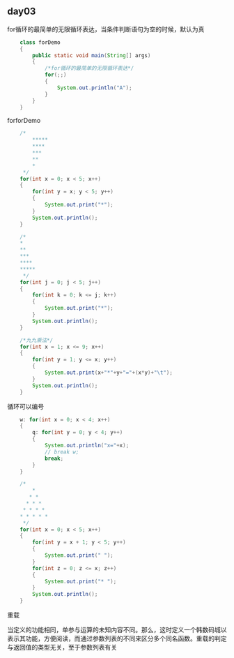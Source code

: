 ## day03

for循环的最简单的无限循环表达，当条件判断语句为空的时候，默认为真

```java	
	class forDemo
	{
		public static void main(String[] args)
		{
			/*for循环的最简单的无限循环表达*/
			for(;;)
			{
				System.out.println("A");
			}
		}
	}
```

forforDemo
	
```java
	/*
		*****
		****
		***
		**
		*
	 */
	for(int x = 0; x < 5; x++)
	{
		for(int y = x; y < 5; y++)
		{
			System.out.print("*");
		}
		System.out.println();
	}

	/*
	*
	**
	***
	****
	*****
	 */
	for(int j = 0; j < 5; j++)
	{
		for(int k = 0; k <= j; k++)
		{
			System.out.print("*");
		}
		System.out.println();
	}

	/*九九乘法*/
	for(int x = 1; x <= 9; x++)
	{
		for(int y = 1; y <= x; y++)
		{
			System.out.print(x+"*"+y+"="+(x*y)+"\t");
		}
		System.out.println();
	}
```

循环可以编号

```java
	w: for(int x = 0; x < 4; x++)
	{
		q: for(int y = 0; y < 4; y++)
		{
			System.out.println("x="+x);
			// break w;
			break;
		}
	}
```

```java
	/*
	    * 
	   * * 
	  * * * 
	 * * * * 
	* * * * * 
	 */
	for(int x = 0; x < 5; x++)
	{
		for(int y = x + 1; y < 5; y++)
		{
			System.out.print(" ");
		}
		for(int z = 0; z <= x; z++)
		{
			System.out.print("* ");
		}
		System.out.println();
	}
```

重载

当定义的功能相同，单参与运算的未知内容不同。那么，这时定义一个韩数码城以表示其功能，方便阅读，而通过参数列表的不同来区分多个同名函数。重载的判定与返回值的类型无关，至于参数列表有关